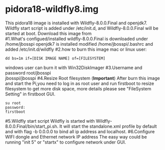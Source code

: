 pidora18-wildfly8.img
==========================
This pidora18 image is installed with Wildfly-8.0.0.Final and openjdk7. Wildfly start script is added under /etc/init.d, and Wildfly-8.0.0.Final will be started at boot. Download this image from  
#1.What's configued/installed 
 wildfly-8.0.0.Final is downloaded under /home/jbosspi
 openjdk7 is installed
 modified /home/jbosspi/.bashrc and added /etc/init.d/wildfly
#2.how to burn this image
 mac or linux user:
 ```
 dd bs=1m if=[DISK IMAGE NAME] of=[FILESYSTEM]
 ```
 windows user can burn it with Win32DiskImager
#3.Username and password
  root/jbosspi  
  jbosspi/jbosspi
#4.Resize Root filesystem (**Important**)
  After burn this image and start the Pi,you need to log in as root user and run firstboot to resize filesystem to get more disk space, more details please see "FileSystem Setting" in firstboot GUI.
  ```
  su root
  password:
  firstboot
  ```
#5.Wildfly start script
   Wildfly is started with Wildfly-8.0.0.Final/bin/start_pi.sh. It will start the standalone.xml profile by default and with flag -b 0.0.0.0 to bind all ip address and localhost.
#6.Configure WIFI dongle and Ethernet network IP address
   The easy way could be running "init 5" or "startx" to configure network under GUI. 
   
